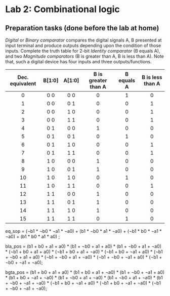# Lab 2: Combinational logic
## Preparation tasks (done before the lab at home)

*Digital* or *Binary comparator* compares the digital signals A, B presented at input terminal and produce outputs depending upon the condition of those inputs. Complete the truth table for 2-bit *Identity comparator* (B equals A), and two *Magnitude comparators* (B is greater than A, B is less than A). Note that, such a digital device has four inputs and three outputs/functions.

| **Dec. equivalent** | **B[1:0]** | **A[1:0]** | **B is greater than A** | **B equals A** | **B is less than A** | 
| :-: | :-: | :-: | :-: | :-: | :-: | 
| 0 | 0 0 | 0 0 | 0 | 1 | 0 |  
| 1 | 0 0 | 0 1 | 0 | 0 | 1 |
| 2 | 0 0 | 1 0 | 0 | 0 | 1 |
| 3 | 0 0 | 1 1 | 0 | 0 | 1 |
| 4 | 0 1 | 0 0 | 1 | 0 | 0 |
| 5 | 0 1 | 0 1 | 0 | 1 | 0 |
| 6 | 0 1 | 1 0 | 0 | 0 | 1 |
| 7 | 0 1 | 1 1 | 0 | 0 | 1 |
| 8 | 1 0 | 0 0 | 1 | 0 | 0 |
| 9 | 1 0 | 0 1 | 1 | 0 | 0 |
| 10 | 1 0 | 1 0 | 0 | 1 | 0 |
| 11 | 1 0 | 1 1 | 0 | 0 | 1 |
| 12 | 1 1 | 0 0 | 1 | 0 | 0 |
| 13 | 1 1 | 0 1 | 1 | 0 | 0 |
| 14 | 1 1 | 1 0 | 1 | 0 | 0 |
| 15 | 1 1 | 1 1 | 0 | 1 | 0 |
 
 eq_sop = (¬b1 * ¬b0 * ¬a1 * ¬a0) + (b1 * ¬b0 * a1 * ¬a0) + (¬b1 * b0 * ¬a1 * ¬a0) + (b1 * b0 * a1 * a0) ;
 
bla_pos = (b1 + b0 + a1 + a0) * (b1 + ¬b0 + a1 + a0) * (b1 + ¬b0 + a1 + ¬a0) * (¬b1 + b0 + a1 + a0) * (¬b1 + b0 + a1 + ¬a0) * 
            (¬b1 + b0 + ¬a1 + a0) * (¬b1 + ¬b0 + a1 + a0) * (¬b1 + ¬b0 + a1 + ¬a0) * (¬b1 + ¬b0 + ¬a1 + a0) * (¬b1 + ¬b0 + ¬a1 + ¬a0);

bgta_pos = (b1 + b0 + a1 + a0) * (b1 + b0 + a1 + ¬a0) * (b1 + ¬b0 + ¬a1 + a0) * (b1 + b0 + ¬a1 + ¬a0) * (b1 + ¬b0 + a1 + ¬a0) * 
            (b1 + ¬b0 + a1 + ¬a0) * (b1 + ¬b0 + ¬a1 + ¬a0) * (¬b1 + b0 + ¬a1 + a0) * (¬b1 + b0 + ¬a1 + ¬a0) * (¬b1 + ¬b0 + ¬a1 + ¬a0);
